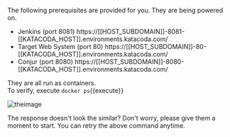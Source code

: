 The following prerequisites are provided for you.   They are being powered on.

- Jenkins (port 8081) https://[[HOST_SUBDOMAIN]]-8081-[[KATACODA_HOST]].environments.katacoda.com/
- Target Web System (port 80) https://[[HOST_SUBDOMAIN]]-80-[[KATACODA_HOST]].environments.katacoda.com/
- Conjur (port 8080) https://[[HOST_SUBDOMAIN]]-8080-[[KATACODA_HOST]].environments.katacoda.com/

They are all run as containers.   
To verify, execute `docker ps`{{execute}}

![theimage](https://github.com/quincycheng/katacoda-scenarios/raw/master/conjur-jenkins/media/00-docker.PNG)

The response doesn't look the similar?  Don't worry, please give them a moment to start.
You can retry the above command anytime.
